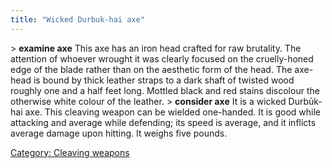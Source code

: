 ```yaml
---
title: "Wicked Durbuk-hai axe"
---
```


\> **examine axe**
This axe has an iron head crafted for raw brutality. The attention of
whoever
wrought it was clearly focused on the cruelly-honed edge of the blade
rather
than on the aesthetic form of the head. The axe-head is bound by thick
leather
straps to a dark shaft of twisted wood roughly one and a half feet
long.
Mottled black and red stains discolour the otherwise white colour of
the
leather.
\> **consider axe**
It is a wicked Durbūk-hai axe.
This cleaving weapon can be wielded one-handed.
It is good while attacking and average while defending; its speed is
average, and it inflicts average damage upon hitting.
It weighs five pounds.

[Category: Cleaving weapons](Category:_Cleaving_weapons "wikilink")